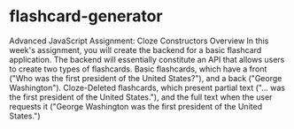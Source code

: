 # flashcard-generator
Advanced JavaScript Assignment: Cloze Constructors   Overview  In this week's assignment, you will create the backend for a basic flashcard application.  The backend will essentially constitute an API that allows users to create two types of flashcards.   Basic flashcards, which have a front ("Who was the first president of the United States?"), and a back ("George Washington"). Cloze-Deleted flashcards, which present partial text ("... was the first president of the United States."), and the full text when the user requests it ("George Washington was the first president of the United States.")
